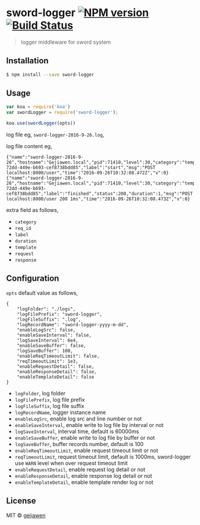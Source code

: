 # sword-logger [![NPM version](https://badge.fury.io/js/sword-logger.svg)](https://npmjs.org/package/sword-logger) [![Build Status](https://travis-ci.org/gejiawen/sword-logger.svg?branch=master)](https://travis-ci.org/gejiawen/sword-logger)

> logger middleware for sword system

## Installation

```sh
$ npm install --save sword-logger
```

## Usage

```js
var koa = require('koa')
var swordLogger = require('sword-logger');

koa.use(swordLogger(opts))
```

log file eg, `sword-logger-2016-9-26.log`,

log file content eg,

```
{"name":"sword-logger-2016-9-26","hostname":"Gejiawen.local","pid":71410,"level":30,"category":"template","req_id":"06b0bb2e-72dd-449e-b693-cef8738bdd85","label":"start","msg":"POST localhost:8000/user","time":"2016-09-26T10:32:08.472Z","v":0}
{"name":"sword-logger-2016-9-26","hostname":"Gejiawen.local","pid":71410,"level":30,"category":"template","req_id":"06b0bb2e-72dd-449e-b693-cef8738bdd85","label":"finished","status":200,"duration":1,"msg":"POST localhost:8000/user 200 1ms","time":"2016-09-26T10:32:08.473Z","v":0}
```

extra field as follows,

- `category`
- `req_id`
- `label`
- `duration`
- `template`
- `request`
- `response`


## Configuration

`opts` default value as follows,

```
{
    "logFolder": "./logs",
    "logFilePrefix": "sword-logger",
    "logFileSuffix": ".log",
    "logRecordName": "sword-logger-yyyy-m-dd",
    "enableLogSrc": false,
    "enableSaveInterval": false,
    "logSaveInterval": 6e4,
    "enableSaveBuffer": false,
    "logSaveBuffer": 100,
    "enableReqTimeoutLimit": false,
    "reqTimeoutLimit": 1e3,
    "enableRequestDetail": false,
    "enableResponseDetail": false,
    "enableTemplateDetail": false
}
```

- `logFolder`, log folder
- `logFilePrefix`, log file prefix
- `logFileSuffix`, log file suffix
- `logRecordName`, logger instance name
- `enableLogSrc`, enable log src and line number or not
- `enableSaveInterval`, enable write to log file by interval or not
- `logSaveInterval`, interval time, default is 60000ms
- `enableSaveBuffer`, enable write to log file by buffer or not
- `logSaveBuffer`, buffer records number, default is 100
- `enableReqTimeoutLimit`, enable request timeout limit or not
- `reqTimeoutLimit`, request timeout limit, default is 1000ms, sword-logger use `WARN` level when over request timeout limit 
- `enableRequestDetail`, enable request log detail or not
- `enableResponseDetail`, enable response log detail or not
- `enableTemplateDetail`, enable template render log or not


## License

MIT © [gejiawen](http://blog.gejiawen.com)
